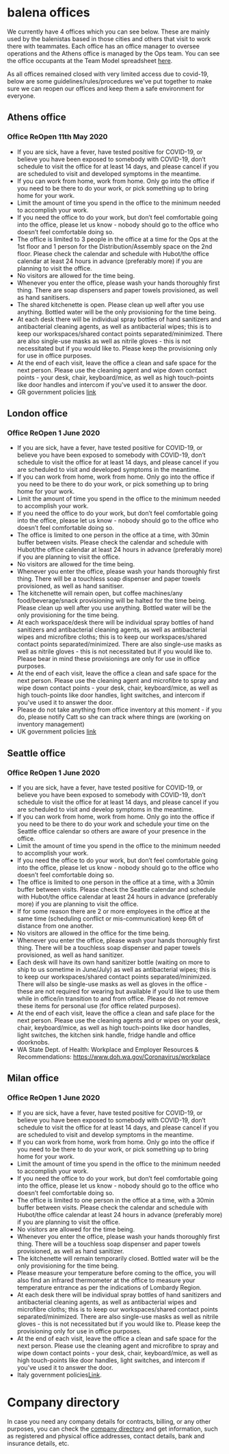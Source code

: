 # balena offices
We currently have 4 offices which you can see below. These are mainly used by the balenistas based in those cities and others that visit to work there with teammates. Each office has an office manager to oversee operations and the Athens office is managed by the Ops team. You can see the office occupants at the Team Model spreadsheet [here](https://docs.google.com/spreadsheets/d/1m1Ln8lfcMaUngbEsaQdbz1Dtts4e8HBj9XsMqBwTeXM/edit#gid=940422639). 

As all offices remained closed with very limited access due to covid-19, below are some guidelines/rules/procedures we've put together to make sure we can reopen our offices and keep them a safe environment for everyone.


## Athens office

### Office ReOpen 11th May 2020 

- If you are sick, have a fever, have tested positive for COVID-19, or believe you have been exposed to somebody with COVID-19, don’t schedule to visit the office for at least 14 days, and please cancel if you are scheduled to visit and developed symptoms in the meantime.
- If you can work from home, work from home. Only go into the office if you need to be there to do your work, or pick something up to bring home for your work.
- Limit the amount of time you spend in the office to the minimum needed to accomplish your work.
- If you need the office to do your work, but don’t feel comfortable going into the office, please let us know - nobody should go to the office who doesn’t feel comfortable doing so.
- The office is limited to 3 people in the office at a time for the Ops at the 1st floor and 1 person for the Distribution/Assembly space on the 2nd floor. Please check the calendar and schedule with Hubot/the office calendar at least 24 hours in advance (preferably more) if you are planning to visit the office.
- No visitors are allowed for the time being.
- Whenever you enter the office, please wash your hands thoroughly first thing. There are soap dispensers and paper towels provisioned, as well as hand sanitisers.
- The shared kitchenette is open. Please clean up well after you use anything. Bottled water will be the only provisioning for the time being.
- At each desk there will be individual spray bottles of  hand sanitizers and antibacterial cleaning agents, as well as antibacterial wipes; this is to keep our workspaces/shared contact points separated/minimized. There are also single-use masks as well as nitrile gloves - this is not necessitated but if you would like to. Please keep the provisioning only for use in office purposes.
- At the end of each visit, leave the office a clean and safe space for the next person. Please use the cleaning agent and wipe down contact points - your desk, chair, keyboard/mice, as well as high touch-points like door handles and intercom if you've used it to answer the door.
- GR government policies [link](https://www.e-nomothesia.gr/kat-ygeia/astheneies/koine-upourgike-apophase-d1a-gp-oik-30612-2020.html)


## London office

### Office ReOpen 1 June 2020 

* If you are sick, have a fever, have tested positive for COVID-19, or believe you have been exposed to somebody with COVID-19, don’t schedule to visit the office for at least 14 days, and please cancel if you are scheduled to visit and developed symptoms in the meantime.
* If you can work from home, work from home. Only go into the office if you need to be there to do your work, or pick something up to bring home for your work.
* Limit the amount of time you spend in the office to the minimum needed to accomplish your work.
* If you need the office to do your work, but don’t feel comfortable going into the office, please let us know - nobody should go to the office who doesn’t feel comfortable doing so.
* The office is limited to one person in the office at a time, with 30min buffer between visits. Please check the calendar and schedule with Hubot/the office calendar at least 24 hours in advance (preferably more) if you are planning to visit the office.
* No visitors are allowed for the time being.
* Whenever you enter the office, please wash your hands thoroughly first thing. There will be a touchless soap dispenser and paper towels provisioned, as well as hand sanitiser.
* The kitchenette will remain open, but coffee machines/any food/beverage/snack provisioning will be halted for the time being. Please clean up well after you use anything. Bottled water will be the only provisioning for the time being.
* At each workspace/desk there will be individual spray bottles of  hand sanitizers and antibacterial cleaning agents, as well as antibacterial wipes and microfibre cloths; this is to keep our workspaces/shared contact points separated/minimized. There are also single-use masks as well as nitrile gloves - this is not necessitated but if you would like to. Please bear in mind these provisionings are only for use in office purposes.
* At the end of each visit, leave the office a clean and safe space for the next person. Please use the cleaning agent and microfibre to spray and wipe down contact points - your desk, chair, keyboard/mice, as well as high touch-points like door handles, light switches, and intercom if you've used it to answer the door.
* Please do not take anything from office inventory at this moment - if you do, please notify Catt so she can track where things are (working on inventory management)
* UK government policies [link](https://www.gov.uk/guidance/working-safely-during-coronavirus-covid-19/offices-and-contact-centres)


## Seattle office

### Office ReOpen 1 June 2020  

* If you are sick, have a fever, have tested positive for COVID-19, or believe you have been exposed to somebody with COVID-19, don’t schedule to visit the office for at least 14 days, and please cancel if you are scheduled to visit and develop symptoms in the meantime.
* If you can work from home, work from home. Only go into the office if you need to be there to do your work and schedule your time on the Seattle office calendar so others are aware of your presence in the office.
* Limit the amount of time you spend in the office to the minimum needed to accomplish your work.
* If you need the office to do your work, but don’t feel comfortable going into the office, please let us know - nobody should go to the office who doesn’t feel comfortable doing so.
* The office is limited to one person in the office at a time, with a 30min buffer between visits. Please check the Seattle calendar and schedule with Hubot/the office calendar at least 24 hours in advance (preferably more) if you are planning to visit the office.
* If for some reason there are 2 or more employees in the office at the same time (scheduling conflict or mis-communication) keep 6ft of distance from one another. 
*  No visitors are allowed in the office for the time being.
* Whenever you enter the office, please wash your hands thoroughly first thing. There will be a touchless soap dispenser and paper towels provisioned, as well as hand sanitizer.
* Each desk will have its own hand sanitizer bottle (waiting on more to ship to us sometime in June/July) as well as antibacterial wipes; this is to keep our workspaces/shared contact points separated/minimized. There will also be single-use masks as well as gloves in the office - these are not required for wearing but available if you’d like to use them while in office/in transition to and from office. Please do not remove these items for personal use (for office related purposes). 
* At the end of each visit, leave the office a clean and safe place for the next person. Please use the cleaning agents and or wipes on your desk, chair, keyboard/mice, as well as high touch-points like door handles, light switches, the kitchen sink handle, fridge handle and office doorknobs.
* WA State Dept. of Health: Workplace and Employer Resources & Recommendations: https://www.doh.wa.gov/Coronavirus/workplace


## Milan office

### Office ReOpen 1 June 2020 

* If you are sick, have a fever, have tested positive for COVID-19, or believe you have been exposed to somebody with COVID-19, don’t schedule to visit the office for at least 14 days, and please cancel if you are scheduled to visit and develop symptoms in the meantime.
* If you can work from home, work from home. Only go into the office if you need to be there to do your work, or pick something up to bring home for your work.
* Limit the amount of time you spend in the office to the minimum needed to accomplish your work.
* If you need the office to do your work, but don’t feel comfortable going into the office, please let us know - nobody should go to the office who doesn’t feel comfortable doing so.
* The office is limited to one person in the office at a time, with a 30min buffer between visits. Please check the calendar and schedule with Hubot/the office calendar at least 24 hours in advance (preferably more) if you are planning to visit the office.
* No visitors are allowed for the time being.
* Whenever you enter the office, please wash your hands thoroughly first thing. There will be a touchless soap dispenser and paper towels provisioned, as well as hand sanitizer.
* The kitchenette will remain temporarily closed. Bottled water will be the only provisioning for the time being.
* Please measure your temperature before coming to the office, you will also find an infrared thermometer at the office to measure your temperature entrance as per the indications of Lombardy Region.
* At each desk there will be individual spray bottles of  hand sanitizers and antibacterial cleaning agents, as well as antibacterial wipes and microfibre cloths; this is to keep our workspaces/shared contact points separated/minimized. There are also single-use masks as well as nitrile gloves - this is not necessitated but if you would like to. Please keep the provisioning only for use in office purposes.
* At the end of each visit, leave the office a clean and safe space for the next person. Please use the cleaning agent and microfibre to spray and wipe down contact points - your desk, chair, keyboard/mice, as well as high touch-points like door handles, light switches, and intercom if you've used it to answer the door.
* Italy government policies[Link](http://www.governo.it/sites/new.governo.it/files/DPCM_20200517.pdf).


# Company directory
In case you need any company details for contracts, billing, or any other purposes, you can check the [company directory](https://docs.google.com/spreadsheets/d/140MmCz_t3KZ93YMQ37cFkDR90vkACeq7cq3n0YDvN-g/edit#gid=0) and get information, such as registered and physical office addresses, contact details, bank and insurance details, etc.
